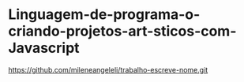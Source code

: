 # Linguagem-de-programa-o-criando-projetos-art-sticos-com-Javascript

https://github.com/mileneangeleli/trabalho-escreve-nome.git
